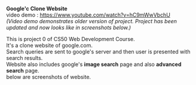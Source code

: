 **Google'c Clone Website**  
video demo : https://www.youtube.com/watch?v=hC9mWwVbchU  
*(Video demo demonstrates older version of project. Project has been updated and now looks like in screenshots below.)*
  
This is project 0 of CS50 Web Development Course.  
It's a clone website of google.com.  
Search queries are sent to google's server and then user is presented with search results.  
Website also includes google's **image search** page and also **advanced search** page.  
below are screenshots of website.




